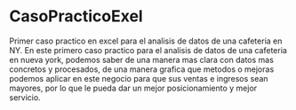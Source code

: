 # CasoPracticoExel
Primer caso practico en excel para el analisis de datos de una cafeteria en NY.
En este primero caso practico para el analisis de datos de una cafeteria en nueva york,
podemos saber de una manera mas clara con datos mas concretos y procesados, de una manera grafica que metodos o mejoras podemos aplicar en este negocio para que sus ventas e ingresos sean mayores, por lo que le pueda dar un mejor posicionamiento y mejor servicio.
